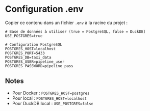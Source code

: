 # Configuration .env

Copier ce contenu dans un fichier `.env` à la racine du projet :

```env
# Base de données à utiliser (true = PostgreSQL, false = DuckDB)
USE_POSTGRES=true

# Configuration PostgreSQL
POSTGRES_HOST=localhost
POSTGRES_PORT=5433
POSTGRES_DB=taxi_data
POSTGRES_USER=pipeline_user
POSTGRES_PASSWORD=pipeline_pass
```

## Notes

- Pour Docker : `POSTGRES_HOST=postgres`
- Pour local : `POSTGRES_HOST=localhost`
- Pour DuckDB local : `USE_POSTGRES=false`

